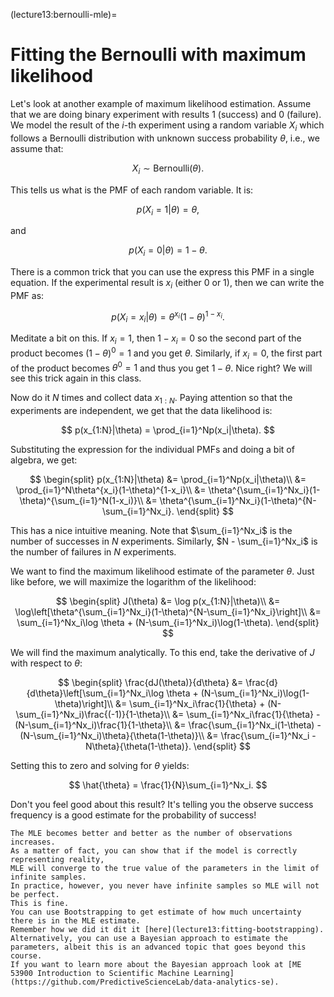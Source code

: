 (lecture13:bernoulli-mle)=
# Fitting the Bernoulli with maximum likelihood

Let's look at another example of maximum likelihood estimation.
Assume that we are doing binary experiment with results $1$ (success) and $0$ (failure).
We model the result of the $i$-th experiment using a random variable $X_i$
which follows a Bernoulli distribution with unknown success probability $\theta$, i.e.,
we assume that:

$$
X_i \sim \text{Bernoulli}(\theta).
$$

This tells us what is the PMF of each random variable.
It is:

$$
p(X_i = 1|\theta) = \theta,
$$

and

$$
p(X_i = 0|\theta) = 1 - \theta.
$$

There is a common trick that you can use the express this PMF in a single equation.
If the experimental result is $x_i$ (either 0 or 1), then we can write the PMF
as:

$$
p(X_i = x_i|\theta) = \theta^{x_i}(1-\theta)^{1-x_i}.
$$

Meditate a bit on this.
If $x_i = 1$, then $1-x_i=0$ so the second part of the product becomes
$(1-\theta)^0 = 1$ and you get $\theta$.
Similarly, if $x_i=0$, the first part of the product becomes $\theta^0=1$ and thus you get $1-\theta$.
Nice right?
We will see this trick again in this class.

Now do it $N$ times and collect data $x_{1:N}$.
Paying attention so that the experiments are independent, we get that the data
likelihood is:

$$
p(x_{1:N}|\theta) = \prod_{i=1}^Np(x_i|\theta).
$$

Substituting the expression for the individual PMFs and doing a bit of algebra, we get:

$$
\begin{split}
p(x_{1:N}|\theta) &= \prod_{i=1}^Np(x_i|\theta)\\
&= \prod_{i=1}^N\theta^{x_i}(1-\theta)^{1-x_i}\\
&= \theta^{\sum_{i=1}^Nx_i}(1-\theta)^{\sum_{i=1}^N(1-x_i)}\\
&= \theta^{\sum_{i=1}^Nx_i}(1-\theta)^{N-\sum_{i=1}^Nx_i}.
\end{split}
$$

This has a nice intuitive meaning.
Note that $\sum_{i=1}^Nx_i$ is the number of successes in $N$ experiments.
Similarly, $N - \sum_{i=1}^Nx_i$ is the number of failures in $N$ experiments.

We want to find the maximum likelihood estimate of the parameter $\theta$.
Just like before, we will maximize the logarithm of the likelihood:

$$
\begin{split}
J(\theta) &= \log p(x_{1:N}|\theta)\\
&= \log\left[\theta^{\sum_{i=1}^Nx_i}(1-\theta)^{N-\sum_{i=1}^Nx_i}\right]\\
&= \sum_{i=1}^Nx_i\log \theta + (N-\sum_{i=1}^Nx_i)\log(1-\theta).
\end{split}
$$

We will find the maximum analytically.
To this end, take the derivative of $J$ with respect to $\theta$:

$$
\begin{split}
\frac{dJ(\theta)}{d\theta} &= \frac{d}{d\theta}\left[\sum_{i=1}^Nx_i\log \theta + (N-\sum_{i=1}^Nx_i)\log(1-\theta)\right]\\
&= \sum_{i=1}^Nx_i\frac{1}{\theta} + (N-\sum_{i=1}^Nx_i)\frac{(-1)}{1-\theta}\\
&= \sum_{i=1}^Nx_i\frac{1}{\theta} - (N-\sum_{i=1}^Nx_i)\frac{1}{1-\theta}\\
&= \frac{\sum_{i=1}^Nx_i(1-\theta) - (N-\sum_{i=1}^Nx_i)\theta}{\theta(1-\theta)}\\
&= \frac{\sum_{i=1}^Nx_i - N\theta}{\theta(1-\theta)}.
\end{split}
$$

Setting this to zero and solving for $\theta$ yields:

$$
\hat{\theta} = \frac{1}{N}\sum_{i=1}^Nx_i.
$$

Don't you feel good about this result?
It's telling you the observe success frequency is a good estimate for the probability of success!

```{note}
The MLE becomes better and better as the number of observations increases.
As a matter of fact, you can show that if the model is correctly representing reality,
MLE will converge to the true value of the parameters in the limit of infinite samples.
In practice, however, you never have infinite samples so MLE will not be perfect.
This is fine.
You can use Bootstrapping to get estimate of how much uncertainty there is in the MLE estimate.
Remember how we did it dit it [here](lecture13:fitting-bootstrapping).
Alternatively, you can use a Bayesian approach to estimate the parameters, albeit this is an advanced topic that goes beyond this course.
If you want to learn more about the Bayesian approach look at [ME 53900 Introduction to Scientific Machine Learning](https://github.com/PredictiveScienceLab/data-analytics-se).
```
